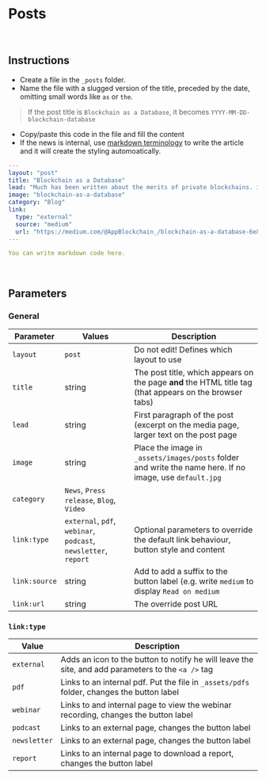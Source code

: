 # Posts

<!------------------------------------------------------>
<p>&nbsp;</p>
<!------------------------------------------------------>

## Instructions

- Create a file in the `_posts` folder.
- Name the file with a slugged version of the title, preceded by the date, omitting small words like `as` or `the`.

> If the post title is `Blockchain as a Database`, it becomes `YYYY-MM-DD-blockchain-database`

- Copy/paste this code in the file and fill the content
- If the news is internal, use [markdown terminology](https://github.com/adam-p/markdown-here/wiki/Markdown-Cheatsheet) to write the article and it will create the styling automoatically.

```yml
---
layout: "post"
title: "Blockchain as a Database"
lead: "Much has been written about the merits of private blockchains. including articles by Richard Brown of IBM, as well as the founders of Eris."
image: "blockchain-as-a-database"
category: "Blog"
link:
  type: "external"
  source: "medium"
  url: "https://medium.com/@AppBlockchain_/blockchain-as-a-database-6e81f915f207"
---

You can write markdown code here.
```

<!------------------------------------------------------>
<p>&nbsp;</p>
<!------------------------------------------------------>

## Parameters

### General

| Parameter | Values | Description |
| --- | --- | --- |
| `layout` | `post` | Do not edit! Defines which layout to use |
| `title` | string | The post title, which appears on the page **and** the HTML title tag (that appears on the browser tabs) |
| `lead` | string | First paragraph of the post (excerpt on the media page, larger text on the post page |
| `image` | string | Place the image in `_assets/images/posts` folder and  write the name here. If no image, use `default.jpg` |
| `category` | `News`, `Press release`, `Blog`, `Video` | |
| `link:type` | `external`, `pdf`, `webinar`, `podcast`, `newsletter`, `report` | Optional parameters to override the default link behaviour, button style and content |
| `link:source` | string | Add to add a suffix to the button label (e.g. write `medium` to display `Read on medium` |
| `link:url` | string | The override post URL |

### `link:type`

| Value | Description |
| --- | --- |
| `external` | Adds an icon to the button to notify he will leave the site, and add parameters to the `<a />` tag |
| `pdf` | Links to an internal pdf. Put the file in `_assets/pdfs` folder, changes the button label |
| `webinar` | Links to and internal page to view the webinar recording, changes the button label |
| `podcast` | Links to an external page, changes the button label |
| `newsletter` | Links to an external page, changes the button label |
| `report` | Links to an internal page to download a report, changes the button label |
